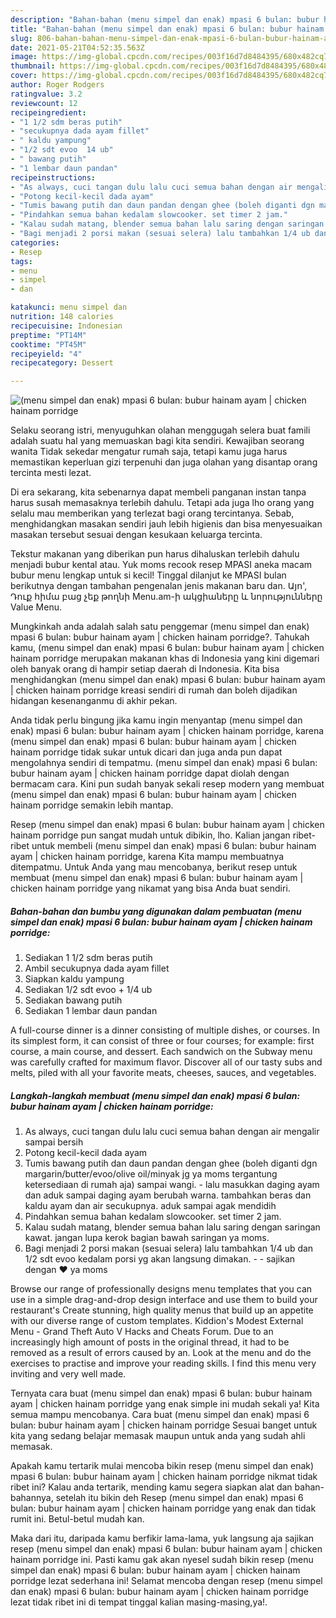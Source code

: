 ```yaml
---
description: "Bahan-bahan (menu simpel dan enak) mpasi 6 bulan: bubur hainam ayam | chicken hainam porridge yang enak dan Mudah Dibuat"
title: "Bahan-bahan (menu simpel dan enak) mpasi 6 bulan: bubur hainam ayam | chicken hainam porridge yang enak dan Mudah Dibuat"
slug: 806-bahan-bahan-menu-simpel-dan-enak-mpasi-6-bulan-bubur-hainam-ayam-chicken-hainam-porridge-yang-enak-dan-mudah-dibuat
date: 2021-05-21T04:52:35.563Z
image: https://img-global.cpcdn.com/recipes/003f16d7d8484395/680x482cq70/menu-simpel-dan-enak-mpasi-6-bulan-bubur-hainam-ayam-chicken-hainam-porridge-foto-resep-utama.jpg
thumbnail: https://img-global.cpcdn.com/recipes/003f16d7d8484395/680x482cq70/menu-simpel-dan-enak-mpasi-6-bulan-bubur-hainam-ayam-chicken-hainam-porridge-foto-resep-utama.jpg
cover: https://img-global.cpcdn.com/recipes/003f16d7d8484395/680x482cq70/menu-simpel-dan-enak-mpasi-6-bulan-bubur-hainam-ayam-chicken-hainam-porridge-foto-resep-utama.jpg
author: Roger Rodgers
ratingvalue: 3.2
reviewcount: 12
recipeingredient:
- "1 1/2 sdm beras putih"
- "secukupnya dada ayam fillet"
- " kaldu yampung"
- "1/2 sdt evoo  14 ub"
- " bawang putih"
- "1 lembar daun pandan"
recipeinstructions:
- "As always, cuci tangan dulu lalu cuci semua bahan dengan air mengalir sampai bersih"
- "Potong kecil-kecil dada ayam"
- "Tumis bawang putih dan daun pandan dengan ghee (boleh diganti dgn margarin/butter/evoo/olive oil/minyak jg ya moms tergantung ketersediaan di rumah aja) sampai wangi.  lalu masukkan daging ayam dan aduk sampai daging ayam berubah warna. tambahkan beras dan kaldu ayam dan air secukupnya. aduk sampai agak mendidih"
- "Pindahkan semua bahan kedalam slowcooker. set timer 2 jam."
- "Kalau sudah matang, blender semua bahan lalu saring dengan saringan kawat. jangan lupa kerok bagian bawah saringan ya moms."
- "Bagi menjadi 2 porsi makan (sesuai selera) lalu tambahkan 1/4 ub dan 1/2 sdt evoo kedalam porsi yg akan langsung dimakan.   sajikan dengan ❤️ ya moms"
categories:
- Resep
tags:
- menu
- simpel
- dan

katakunci: menu simpel dan 
nutrition: 148 calories
recipecuisine: Indonesian
preptime: "PT14M"
cooktime: "PT45M"
recipeyield: "4"
recipecategory: Dessert

---
```



![(menu simpel dan enak) mpasi 6 bulan: bubur hainam ayam | chicken hainam porridge](https://img-global.cpcdn.com/recipes/003f16d7d8484395/680x482cq70/menu-simpel-dan-enak-mpasi-6-bulan-bubur-hainam-ayam-chicken-hainam-porridge-foto-resep-utama.jpg)

Selaku seorang istri, menyuguhkan olahan menggugah selera buat famili adalah suatu hal yang memuaskan bagi kita sendiri. Kewajiban seorang  wanita Tidak sekedar mengatur rumah saja, tetapi kamu juga harus memastikan keperluan gizi terpenuhi dan juga olahan yang disantap orang tercinta mesti lezat.

Di era  sekarang, kita sebenarnya dapat membeli panganan instan tanpa harus susah memasaknya terlebih dahulu. Tetapi ada juga lho orang yang selalu mau memberikan yang terlezat bagi orang tercintanya. Sebab, menghidangkan masakan sendiri jauh lebih higienis dan bisa menyesuaikan masakan tersebut sesuai dengan kesukaan keluarga tercinta. 

Tekstur makanan yang diberikan pun harus dihaluskan terlebih dahulu menjadi bubur kental atau. Yuk moms recook resep MPASI aneka macam bubur menu lengkap untuk si kecil! Tinggal dilanjut ke MPASI bulan berikutnya dengan tambahan pengenalan jenis makanan baru dan. Այո&#39;, Դուք հիմա բաց չեք թողնի Menu.am-ի ակցիաները և նորությունները Value Menu.

Mungkinkah anda adalah salah satu penggemar (menu simpel dan enak) mpasi 6 bulan: bubur hainam ayam | chicken hainam porridge?. Tahukah kamu, (menu simpel dan enak) mpasi 6 bulan: bubur hainam ayam | chicken hainam porridge merupakan makanan khas di Indonesia yang kini digemari oleh banyak orang di hampir setiap daerah di Indonesia. Kita bisa menghidangkan (menu simpel dan enak) mpasi 6 bulan: bubur hainam ayam | chicken hainam porridge kreasi sendiri di rumah dan boleh dijadikan hidangan kesenanganmu di akhir pekan.

Anda tidak perlu bingung jika kamu ingin menyantap (menu simpel dan enak) mpasi 6 bulan: bubur hainam ayam | chicken hainam porridge, karena (menu simpel dan enak) mpasi 6 bulan: bubur hainam ayam | chicken hainam porridge tidak sukar untuk dicari dan juga anda pun dapat mengolahnya sendiri di tempatmu. (menu simpel dan enak) mpasi 6 bulan: bubur hainam ayam | chicken hainam porridge dapat diolah dengan bermacam cara. Kini pun sudah banyak sekali resep modern yang membuat (menu simpel dan enak) mpasi 6 bulan: bubur hainam ayam | chicken hainam porridge semakin lebih mantap.

Resep (menu simpel dan enak) mpasi 6 bulan: bubur hainam ayam | chicken hainam porridge pun sangat mudah untuk dibikin, lho. Kalian jangan ribet-ribet untuk membeli (menu simpel dan enak) mpasi 6 bulan: bubur hainam ayam | chicken hainam porridge, karena Kita mampu membuatnya ditempatmu. Untuk Anda yang mau mencobanya, berikut resep untuk membuat (menu simpel dan enak) mpasi 6 bulan: bubur hainam ayam | chicken hainam porridge yang nikamat yang bisa Anda buat sendiri.

<!--inarticleads1-->

##### Bahan-bahan dan bumbu yang digunakan dalam pembuatan (menu simpel dan enak) mpasi 6 bulan: bubur hainam ayam | chicken hainam porridge:

1. Sediakan 1 1/2 sdm beras putih
1. Ambil secukupnya dada ayam fillet
1. Siapkan  kaldu yampung
1. Sediakan 1/2 sdt evoo + 1/4 ub
1. Sediakan  bawang putih
1. Sediakan 1 lembar daun pandan


A full-course dinner is a dinner consisting of multiple dishes, or courses. In its simplest form, it can consist of three or four courses; for example: first course, a main course, and dessert. Each sandwich on the Subway menu was carefully crafted for maximum flavor. Discover all of our tasty subs and melts, piled with all your favorite meats, cheeses, sauces, and vegetables. 

<!--inarticleads2-->

##### Langkah-langkah membuat (menu simpel dan enak) mpasi 6 bulan: bubur hainam ayam | chicken hainam porridge:

1. As always, cuci tangan dulu lalu cuci semua bahan dengan air mengalir sampai bersih
1. Potong kecil-kecil dada ayam
1. Tumis bawang putih dan daun pandan dengan ghee (boleh diganti dgn margarin/butter/evoo/olive oil/minyak jg ya moms tergantung ketersediaan di rumah aja) sampai wangi.  - lalu masukkan daging ayam dan aduk sampai daging ayam berubah warna. tambahkan beras dan kaldu ayam dan air secukupnya. aduk sampai agak mendidih
1. Pindahkan semua bahan kedalam slowcooker. set timer 2 jam.
1. Kalau sudah matang, blender semua bahan lalu saring dengan saringan kawat. jangan lupa kerok bagian bawah saringan ya moms.
1. Bagi menjadi 2 porsi makan (sesuai selera) lalu tambahkan 1/4 ub dan 1/2 sdt evoo kedalam porsi yg akan langsung dimakan.  -  - sajikan dengan ❤️ ya moms


Browse our range of professionally designs menu templates that you can use in a simple drag-and-drop design interface and use them to build your restaurant&#39;s Create stunning, high quality menus that build up an appetite with our diverse range of custom templates. Kiddion&#39;s Modest External Menu - Grand Theft Auto V Hacks and Cheats Forum. Due to an increasingly high amount of posts in the original thread, it had to be removed as a result of errors caused by an. Look at the menu and do the exercises to practise and improve your reading skills. I find this menu very inviting and very well made. 

Ternyata cara buat (menu simpel dan enak) mpasi 6 bulan: bubur hainam ayam | chicken hainam porridge yang enak simple ini mudah sekali ya! Kita semua mampu mencobanya. Cara buat (menu simpel dan enak) mpasi 6 bulan: bubur hainam ayam | chicken hainam porridge Sesuai banget untuk kita yang sedang belajar memasak maupun untuk anda yang sudah ahli memasak.

Apakah kamu tertarik mulai mencoba bikin resep (menu simpel dan enak) mpasi 6 bulan: bubur hainam ayam | chicken hainam porridge nikmat tidak ribet ini? Kalau anda tertarik, mending kamu segera siapkan alat dan bahan-bahannya, setelah itu bikin deh Resep (menu simpel dan enak) mpasi 6 bulan: bubur hainam ayam | chicken hainam porridge yang enak dan tidak rumit ini. Betul-betul mudah kan. 

Maka dari itu, daripada kamu berfikir lama-lama, yuk langsung aja sajikan resep (menu simpel dan enak) mpasi 6 bulan: bubur hainam ayam | chicken hainam porridge ini. Pasti kamu gak akan nyesel sudah bikin resep (menu simpel dan enak) mpasi 6 bulan: bubur hainam ayam | chicken hainam porridge lezat sederhana ini! Selamat mencoba dengan resep (menu simpel dan enak) mpasi 6 bulan: bubur hainam ayam | chicken hainam porridge lezat tidak ribet ini di tempat tinggal kalian masing-masing,ya!.

